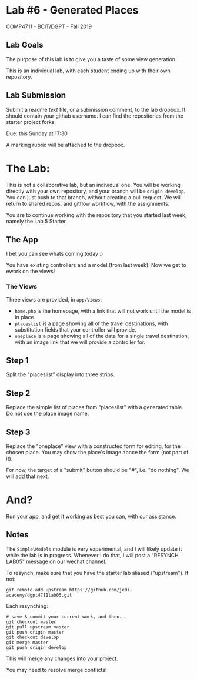 # Lab #6 - Generated Places
COMP4711 - BCIT/DGPT - Fall 2019

## Lab Goals

The purpose of this lab is to give you a taste of some view generation.

This is an individual lab, with each student ending up with their own repository.


## Lab Submission

Submit a readme *text* file, or a submission comment, to the lab dropbox. 
It should contain your github username. I can find the repositories from
the starter project forks.

Due: this Sunday at 17:30

A marking rubric will be attached to the dropbox.

# The Lab:

This is not a collaborative lab, but an individual one.
You will be working directly with your own repository,
and your branch will be `origin develop`. You can just push to that
branch, without creating a pull request.
We will return to shared repos, and gitflow workflow, with the assignments. 

You are to continue working with the repository that you started last week, namely
the Lab 5 Starter.


## The App

I bet you can see whats coming today :)

You have existing controllers and a model (from last week).
Now we get to ework on the views!
### The Views

Three views are provided, in `app/Views`:

- `home.php` is the homepage, with a link that will not
    work until the model is in place.
- `placeslist` is a page showing all of the travel
    destinations, with substitution fields that your
    controller will provide.
- `oneplace` is a page showing all of the data for a single
    travel destination, with an image link that we will provide
    a controller for.

## Step 1

Split the "placeslist" display into three strips.

## Step 2

Replace the simple list of places from "placeslist" with a generated table.
Do not use the place image name.

## Step 3

Replace the "oneplace" view with a constructed form for editing, for the
chosen place. You may show the place's image aboce the form (not part of it).

For now, the target of a "submit" button should be "#", i.e. "do nothing".
We will add that next.


# And?

Run your app, and get it working as best you can, with our assistance.

## Notes

The `Simple\Models` module is very experimental, and I will likely update it
while the lab is in progress.
Whenever I do that, I will post a "RESYNCH LAB05" message on our wechat channel.

To resynch, make sure that you have the starter lab aliased ("upstream").
If not:

    git remote add upstream https://github.com/jedi-academy/dgpt4711lab05.git

Each resynching:

    # save & commit your current work, and then...
    git checkout master
    git pull upstream master
    git push origin master
    git checkout develop
    git merge master
    git push origin develop

This will merge any changes into your project.

You may need to resolve merge conflicts!
